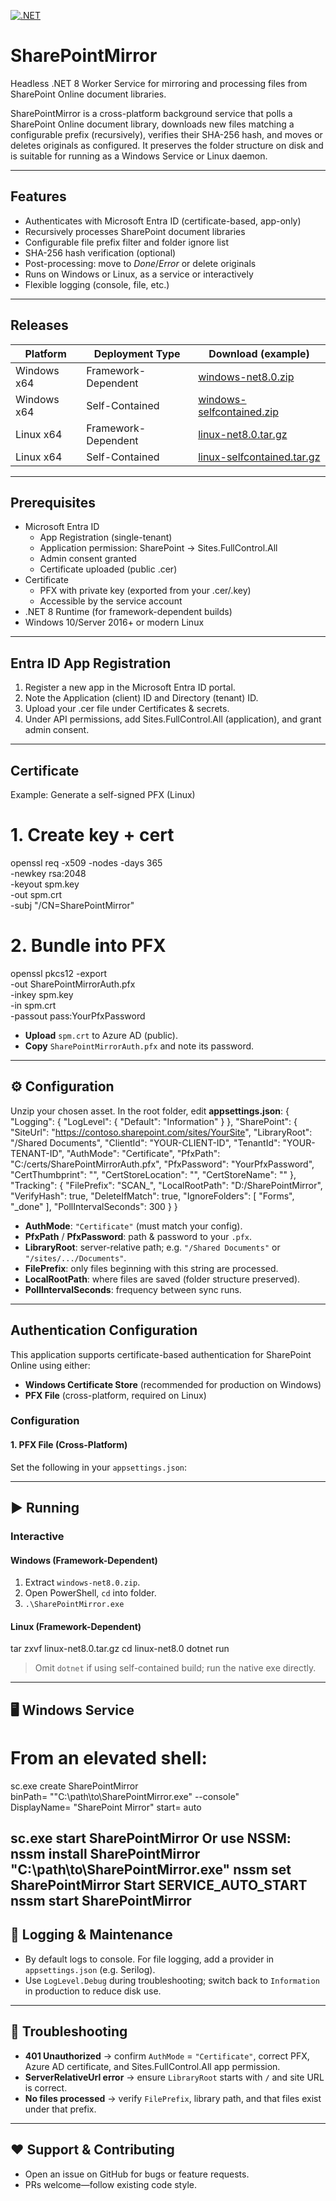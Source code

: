 [![.NET](https://github.com/hashara256/SharePointMirror/actions/workflows/dotnet.yml/badge.svg)](https://github.com/hashara256/SharePointMirror/actions/workflows/dotnet.yml)

# SharePointMirror

Headless .NET 8 Worker Service for mirroring and processing files from SharePoint Online document libraries.

SharePointMirror is a cross-platform background service that polls a SharePoint Online document library, downloads new files matching a configurable prefix (recursively), verifies their SHA-256 hash, and moves or deletes originals as configured. It preserves the folder structure on disk and is suitable for running as a Windows Service or Linux daemon.

---

## Features

- Authenticates with Microsoft Entra ID (certificate-based, app-only)
- Recursively processes SharePoint document libraries
- Configurable file prefix filter and folder ignore list
- SHA-256 hash verification (optional)
- Post-processing: move to _Done_/_Error_ or delete originals
- Runs on Windows or Linux, as a service or interactively
- Flexible logging (console, file, etc.)

---

## Releases

| Platform       | Deployment Type       | Download (example)                                  |
| -------------- | --------------------- | --------------------------------------------------- |
| Windows x64    | Framework-Dependent   | [windows-net8.0.zip](#)                             |
| Windows x64    | Self-Contained        | [windows-selfcontained.zip](#)                      |
| Linux x64      | Framework-Dependent   | [linux-net8.0.tar.gz](#)                            |
| Linux x64      | Self-Contained        | [linux-selfcontained.tar.gz](#)                     |

---

## Prerequisites

- Microsoft Entra ID
  - App Registration (single-tenant)
  - Application permission: SharePoint → Sites.FullControl.All
  - Admin consent granted
  - Certificate uploaded (public .cer)
- Certificate
  - PFX with private key (exported from your .cer/.key)
  - Accessible by the service account
- .NET 8 Runtime (for framework-dependent builds)
- Windows 10/Server 2016+ or modern Linux

---

## Entra ID App Registration

1. Register a new app in the Microsoft Entra ID portal.
2. Note the Application (client) ID and Directory (tenant) ID.
3. Upload your .cer file under Certificates & secrets.
4. Under API permissions, add Sites.FullControl.All (application), and grant admin consent.

---

## Certificate

Example: Generate a self-signed PFX (Linux)
# 1. Create key + cert
openssl req -x509 -nodes -days 365 \
  -newkey rsa:2048 \
  -keyout spm.key \
  -out spm.crt \
  -subj "/CN=SharePointMirror"

# 2. Bundle into PFX
openssl pkcs12 -export \
  -out SharePointMirrorAuth.pfx \
  -inkey spm.key \
  -in spm.crt \
  -passout pass:YourPfxPassword
* **Upload** `spm.crt` to Azure AD (public).
* **Copy** `SharePointMirrorAuth.pfx` and note its password.

---

## ⚙️ Configuration

Unzip your chosen asset. In the root folder, edit **appsettings.json**:
{
  "Logging": {
    "LogLevel": { "Default": "Information" }
  },
  "SharePoint": {
    "SiteUrl":     "https://contoso.sharepoint.com/sites/YourSite",
    "LibraryRoot": "/Shared Documents",
    "ClientId":    "YOUR-CLIENT-ID",
    "TenantId":    "YOUR-TENANT-ID",
    "AuthMode":    "Certificate",
    "PfxPath":     "C:/certs/SharePointMirrorAuth.pfx",
    "PfxPassword": "YourPfxPassword",
    "CertThumbprint": "",
    "CertStoreLocation": "",
    "CertStoreName":  ""
  },
  "Tracking": {
    "FilePrefix":          "SCAN_",
    "LocalRootPath":       "D:/SharePointMirror",
    "VerifyHash":          true,
    "DeleteIfMatch":       true,
    "IgnoreFolders":       [ "Forms", "_done" ],
    "PollIntervalSeconds": 300
  }
}
* **AuthMode**: `"Certificate"` (must match your config).
* **PfxPath** / **PfxPassword**: path & password to your `.pfx`.
* **LibraryRoot**: server-relative path; e.g. `"/Shared Documents"` or `"/sites/.../Documents"`.
* **FilePrefix**: only files beginning with this string are processed.
* **LocalRootPath**: where files are saved (folder structure preserved).
* **PollIntervalSeconds**: frequency between sync runs.

---

## Authentication Configuration

This application supports certificate-based authentication for SharePoint Online using either:

- **Windows Certificate Store** (recommended for production on Windows)
- **PFX File** (cross-platform, required on Linux)

### Configuration

#### 1. PFX File (Cross-Platform)

Set the following in your `appsettings.json`:

---

## ▶️ Running

### Interactive

#### Windows (Framework-Dependent)

1. Extract `windows-net8.0.zip`.
2. Open PowerShell, `cd` into folder.
3. `.\SharePointMirror.exe`

#### Linux (Framework-Dependent)
tar zxvf linux-net8.0.tar.gz
cd linux-net8.0
dotnet run
> Omit `dotnet` if using self-contained build; run the native exe directly.

---

## 🖥️ Windows Service
# From an elevated shell:
sc.exe create SharePointMirror \
  binPath= "\"C:\path\to\SharePointMirror.exe\" --console" \
  DisplayName= "SharePoint Mirror" start= auto

sc.exe start SharePointMirror
Or use **NSSM**:
nssm install SharePointMirror "C:\path\to\SharePointMirror.exe"
nssm set SharePointMirror Start SERVICE_AUTO_START
nssm start SharePointMirror
---

## 📖 Logging & Maintenance

* By default logs to console. For file logging, add a provider in `appsettings.json` (e.g. Serilog).
* Use `LogLevel.Debug` during troubleshooting; switch back to `Information` in production to reduce disk use.

---

## 🐞 Troubleshooting

* **401 Unauthorized** → confirm `AuthMode` = `"Certificate"`, correct PFX, Azure AD certificate, and Sites.FullControl.All app permission.
* **ServerRelativeUrl error** → ensure `LibraryRoot` starts with `/` and site URL is correct.
* **No files processed** → verify `FilePrefix`, library path, and that files exist under that prefix.

---

## ❤️ Support & Contributing

* Open an issue on GitHub for bugs or feature requests.
* PRs welcome—follow existing code style.